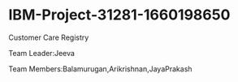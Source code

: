 # IBM-Project-31281-1660198650
Customer Care Registry

Team Leader:Jeeva

Team Members:Balamurugan,Arikrishnan,JayaPrakash
